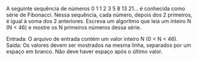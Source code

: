 A seguinte sequência de números 0 1 1 2 3 5 8 13 21... é conhecida como série de Fibonacci. Nessa sequência, cada número, depois dos 2 primeiros, é igual à soma dos 2 anteriores. Escreva um algoritmo que leia um inteiro N (N < 46) e mostre os N primeiros números dessa série.

Entrada: O arquivo de entrada contém um valor inteiro N (0 < N < 46).
Saída: Os valores devem ser mostrados na mesma linha, separados por um espaço em branco. Não deve haver espaço após o último valor.
